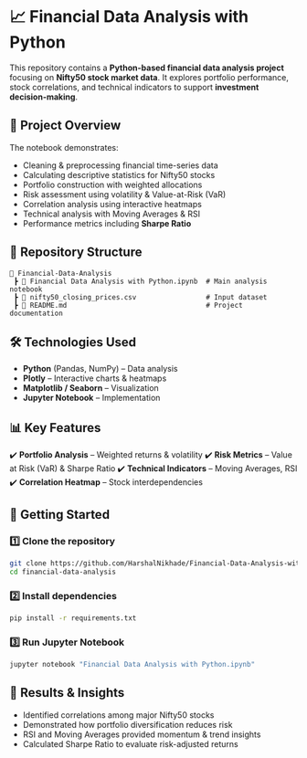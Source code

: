 # 📈 Financial Data Analysis with Python

This repository contains a **Python-based financial data analysis project** focusing on **Nifty50 stock market data**. It explores portfolio performance, stock correlations, and technical indicators to support **investment decision-making**.

## 🔹 Project Overview

The notebook demonstrates:

* Cleaning & preprocessing financial time-series data
* Calculating descriptive statistics for Nifty50 stocks
* Portfolio construction with weighted allocations
* Risk assessment using volatility & Value-at-Risk (VaR)
* Correlation analysis using interactive heatmaps
* Technical analysis with Moving Averages & RSI
* Performance metrics including **Sharpe Ratio**

## 📂 Repository Structure

```
📁 Financial-Data-Analysis
 ┣ 📄 Financial Data Analysis with Python.ipynb  # Main analysis notebook
 ┣ 📄 nifty50_closing_prices.csv                 # Input dataset
 ┣ 📄 README.md                                  # Project documentation
```

## 🛠️ Technologies Used

* **Python** (Pandas, NumPy) – Data analysis
* **Plotly** – Interactive charts & heatmaps
* **Matplotlib / Seaborn** – Visualization
* **Jupyter Notebook** – Implementation

## 📊 Key Features

✔️ **Portfolio Analysis** – Weighted returns & volatility
✔️ **Risk Metrics** – Value at Risk (VaR) & Sharpe Ratio
✔️ **Technical Indicators** – Moving Averages, RSI
✔️ **Correlation Heatmap** – Stock interdependencies

## 🚀 Getting Started

### 1️⃣ Clone the repository

```bash
git clone https://github.com/HarshalNikhade/Financial-Data-Analysis-with-Python.git
cd financial-data-analysis
```

### 2️⃣ Install dependencies

```bash
pip install -r requirements.txt
```

### 3️⃣ Run Jupyter Notebook

```bash
jupyter notebook "Financial Data Analysis with Python.ipynb"
```

## 📌 Results & Insights

* Identified correlations among major Nifty50 stocks
* Demonstrated how portfolio diversification reduces risk
* RSI and Moving Averages provided momentum & trend insights
* Calculated Sharpe Ratio to evaluate risk-adjusted returns

